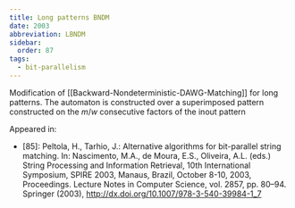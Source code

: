 ```yaml
---
title: Long patterns BNDM
date: 2003
abbreviation: LBNDM
sidebar:
  order: 87
tags:
  - bit-parallelism
---
```


Modification of [[Backward-Nondeterministic-DAWG-Matching]] for long patterns. The automaton is constructed over a superimposed pattern constructed on the $m/w$ consecutive factors of the inout pattern

Appeared in:

- [85]: Peltola, H., Tarhio, J.: Alternative algorithms for bit-parallel string matching. In: Nascimento, M.A., de Moura, E.S., Oliveira, A.L. (eds.) String Processing and Information Retrieval, 10th International Symposium, SPIRE 2003, Manaus, Brazil, October 8-10, 2003, Proceedings. Lecture Notes in Computer Science, vol. 2857, pp. 80–94. Springer (2003), http://dx.doi.org/10.1007/978-3-540-39984-1_7
